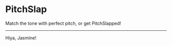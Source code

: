 PitchSlap
=========

Match the tone with perfect pitch, or get PitchSlapped!

-------------------------------------------------------

Hiya, Jasmine!
